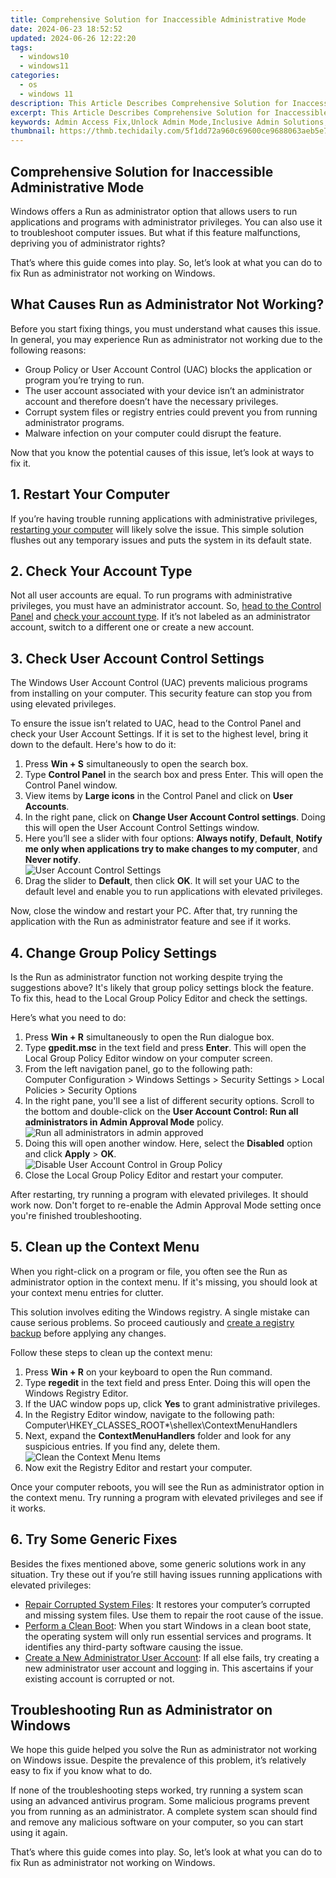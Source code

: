 ```yaml
---
title: Comprehensive Solution for Inaccessible Administrative Mode
date: 2024-06-23 18:52:52
updated: 2024-06-26 12:22:20
tags:
  - windows10
  - windows11
categories:
  - os
  - windows 11
description: This Article Describes Comprehensive Solution for Inaccessible Administrative Mode
excerpt: This Article Describes Comprehensive Solution for Inaccessible Administrative Mode
keywords: Admin Access Fix,Unlock Admin Mode,Inclusive Admin Solutions,Admin Security Resolution,Gateway to Admin Control,Eliminate Adminscape Obstacles,Secure Admin Entrance
thumbnail: https://thmb.techidaily.com/5f1dd72a960c69600ce9688063aeb5e7a932b178d483ab7dbc13cbf4ab650189.jpg
---
```


## Comprehensive Solution for Inaccessible Administrative Mode

 Windows offers a Run as administrator option that allows users to run applications and programs with administrator privileges. You can also use it to troubleshoot computer issues. But what if this feature malfunctions, depriving you of administrator rights?

 That’s where this guide comes into play. So, let’s look at what you can do to fix Run as administrator not working on Windows.

## What Causes Run as Administrator Not Working?

 Before you start fixing things, you must understand what causes this issue. In general, you may experience Run as administrator not working due to the following reasons:

* Group Policy or User Account Control (UAC) blocks the application or program you’re trying to run.
* The user account associated with your device isn’t an administrator account and therefore doesn’t have the necessary privileges.
* Corrupt system files or registry entries could prevent you from running administrator programs.
* Malware infection on your computer could disrupt the feature.

 Now that you know the potential causes of this issue, let’s look at ways to fix it. ​​​

## 1\. Restart Your Computer

 If you’re having trouble running applications with administrative privileges, [restarting your computer](https://www.makeuseof.com/windows-restart-methods/) will likely solve the issue. This simple solution flushes out any temporary issues and puts the system in its default state.

## 2\. Check Your Account Type

 Not all user accounts are equal. To run programs with administrative privileges, you must have an administrator account. So, [head to the Control Panel](https://www.makeuseof.com/windows-open-control-panel/) and [check your account type](https://www.makeuseof.com/check-windows-account-admin-rights/). If it’s not labeled as an administrator account, switch to a different one or create a new account.

## 3\. Check User Account Control Settings

 The Windows User Account Control (UAC) prevents malicious programs from installing on your computer. This security feature can stop you from using elevated privileges.

 To ensure the issue isn’t related to UAC, head to the Control Panel and check your User Account Settings. If it is set to the highest level, bring it down to the default. Here's how to do it:

1. Press **Win + S** simultaneously to open the search box.
2. Type **Control Panel** in the search box and press Enter. This will open the Control Panel window.
3. View items by **Large icons** in the Control Panel and click on **User Accounts**.
4. In the right pane, click on **Change User Account Control settings**. Doing this will open the User Account Control Settings window.
5. Here you’ll see a slider with four options: **Always notify**, **Default**, **Notify me only when applications try to make changes to my computer**, and **Never notify**.  
![User Account Control Settings](https://static1.makeuseofimages.com/wordpress/wp-content/uploads/2023/08/user-account-control-settings.jpg)
6. Drag the slider to **Default**, then click **OK**. It will set your UAC to the default level and enable you to run applications with elevated privileges.

 Now, close the window and restart your PC. After that, try running the application with the Run as administrator feature and see if it works.

## 4\. Change Group Policy Settings

 Is the Run as administrator function not working despite trying the suggestions above? It's likely that group policy settings block the feature. To fix this, head to the Local Group Policy Editor and check the settings.

 Here’s what you need to do:

1. Press **Win + R** simultaneously to open the Run dialogue box.
2. Type **gpedit.msc** in the text field and press **Enter**. This will open the Local Group Policy Editor window on your computer screen.
3. From the left navigation panel, go to the following path:  
Computer Configuration > Windows Settings > Security Settings > Local Policies > Security Options
4. In the right pane, you'll see a list of different security options. Scroll to the bottom and double-click on the **User Account Control: Run all administrators in Admin Approval Mode** policy.  
![Run all administrators in admin approved](https://static1.makeuseofimages.com/wordpress/wp-content/uploads/2023/08/run-all-administrators-in-admin-approved.jpg)
5. Doing this will open another window. Here, select the **Disabled** option and click **Apply** \> **OK**.  
![Disable User Account Control in Group Policy](https://static1.makeuseofimages.com/wordpress/wp-content/uploads/2023/08/disable-user-account-control-in-group-policy.jpg)
6. Close the Local Group Policy Editor and restart your computer.

 After restarting, try running a program with elevated privileges. It should work now. Don't forget to re-enable the Admin Approval Mode setting once you're finished troubleshooting.

## 5\. Clean up the Context Menu

 When you right-click on a program or file, you often see the Run as administrator option in the context menu. If it's missing, you should look at your context menu entries for clutter.

 This solution involves editing the Windows registry. A single mistake can cause serious problems. So proceed cautiously and [create a registry backup](https://www.makeuseof.com/tag/backup-restore-windows-registry/) before applying any changes.

 Follow these steps to clean up the context menu:

1. Press **Win + R** on your keyboard to open the Run command.
2. Type **regedit** in the text field and press Enter. Doing this will open the Windows Registry Editor.
3. If the UAC window pops up, click **Yes** to grant administrative privileges.
4. In the Registry Editor window, navigate to the following path:  
Computer\HKEY_CLASSES_ROOT\*\shellex\ContextMenuHandlers
5. Next, expand the **ContextMenuHandlers** folder and look for any suspicious entries. If you find any, delete them.  
![Clean the Context Menu Items](https://static1.makeuseofimages.com/wordpress/wp-content/uploads/2023/08/clean-the-context-menu-items.jpg)
6. Now exit the Registry Editor and restart your computer.

 Once your computer reboots, you will see the Run as administrator option in the context menu. Try running a program with elevated privileges and see if it works.

## 6\. Try Some Generic Fixes

 Besides the fixes mentioned above, some generic solutions work in any situation. Try these out if you’re still having issues running applications with elevated privileges:

* [Repair Corrupted System Files](https://www.makeuseof.com/windows-built-in-repair-tools/): It restores your computer’s corrupted and missing system files. Use them to repair the root cause of the issue.
* [Perform a Clean Boot](https://www.makeuseof.com/clean-boot-windows-11/): When you start Windows in a clean boot state, the operating system will only run essential services and programs. It identifies any third-party software causing the issue.
* [Create a New Administrator User Account](https://www.makeuseof.com/tag/windows-administrator-account-everything-need-know/): If all else fails, try creating a new administrator user account and logging in. This ascertains if your existing account is corrupted or not.

## Troubleshooting Run as Administrator on Windows

 We hope this guide helped you solve the Run as administrator not working on Windows issue. Despite the prevalence of this problem, it’s relatively easy to fix if you know what to do.

 If none of the troubleshooting steps worked, try running a system scan using an advanced antivirus program. Some malicious programs prevent you from running as an administrator. A complete system scan should find and remove any malicious software on your computer, so you can start using it again.

 That’s where this guide comes into play. So, let’s look at what you can do to fix Run as administrator not working on Windows.
